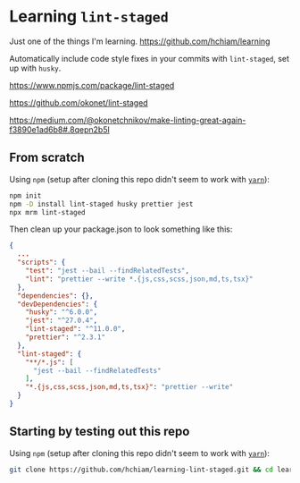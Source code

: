 # Learning `lint-staged`

Just one of the things I'm learning. <https://github.com/hchiam/learning>

Automatically include code style fixes in your commits with `lint-staged`, set up with `husky`.

<https://www.npmjs.com/package/lint-staged>

<https://github.com/okonet/lint-staged>

<https://medium.com/@okonetchnikov/make-linting-great-again-f3890e1ad6b8#.8qepn2b5l>

## From scratch

Using `npm` (setup after cloning this repo didn't seem to work with [`yarn`](https://github.com/hchiam/learning-yarn)):

```bash
npm init
npm -D install lint-staged husky prettier jest
npx mrm lint-staged
```

Then clean up your package.json to look something like this:

```json
{
  ...
  "scripts": {
    "test": "jest --bail --findRelatedTests",
    "lint": "prettier --write *.{js,css,scss,json,md,ts,tsx}"
  },
  "dependencies": {},
  "devDependencies": {
    "husky": "^6.0.0",
    "jest": "^27.0.4",
    "lint-staged": "^11.0.0",
    "prettier": "^2.3.1"
  },
  "lint-staged": {
    "**/*.js": [
      "jest --bail --findRelatedTests"
    ],
    "*.{js,css,scss,json,md,ts,tsx}": "prettier --write"
  }
}
```

## Starting by testing out this repo

Using `npm` (setup after cloning this repo didn't seem to work with [`yarn`](https://github.com/hchiam/learning-yarn)):

```bash
git clone https://github.com/hchiam/learning-lint-staged.git && cd learning-lint-staged && npm install; # and then make changes and try to commit
```
